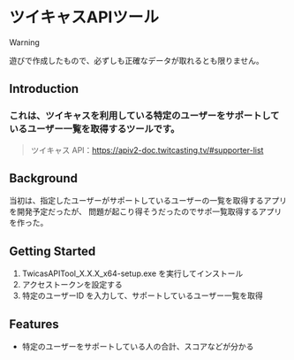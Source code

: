 # ツイキャスAPIツール

> [!WARNING]
> 遊びで作成したもので、必ずしも正確なデータが取れるとも限りません。

## Introduction

### これは、ツイキャスを利用している特定のユーザーをサポートしているユーザー一覧を取得するツールです。

> ツイキャス API：https://apiv2-doc.twitcasting.tv/#supporter-list

## Background

当初は、指定したユーザーがサポートしているユーザーの一覧を取得するアプリを開発予定だったが、
問題が起こり得そうだったのでサポ一覧取得するアプリを作った。

## Getting Started

1. TwicasAPITool_X.X.X_x64-setup.exe を実行してインストール
2. アクセストークンを設定する
3. 特定のユーザーID を入力して、サポートしているユーザー一覧を取得

## Features

- 特定のユーザーをサポートしている人の合計、スコアなどが分かる